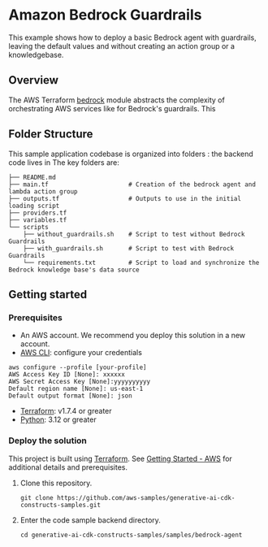 # Amazon Bedrock Guardrails

This example shows how to deploy a basic Bedrock agent with guardrails, leaving the default values and without creating an action group or a knowledgebase.

## Overview

The AWS Terraform [bedrock](https://registry.terraform.io/modules/aws-ia/bedrock/aws/latest) module
abstracts the complexity of orchestrating AWS services like for Bedrock's guardrails. This 

## Folder Structure

This sample application codebase is organized into folders : the backend code lives in
The key folders are:

```tree
├── README.md
├── main.tf                      # Creation of the bedrock agent and lambda action group
├── outputs.tf                   # Outputs to use in the initial loading script
├── providers.tf
├── variables.tf
└── scripts
    ├── without_guardrails.sh    # Script to test without Bedrock Guardrails
    ├── with_guardrails.sh       # Script to test with Bedrock Guardrails
    └── requirements.txt         # Script to load and synchronize the Bedrock knowledge base's data source
```

## Getting started

### Prerequisites

- An AWS account. We recommend you deploy this solution in a new account.
- [AWS CLI](https://aws.amazon.com/cli/): configure your credentials

```shell
aws configure --profile [your-profile] 
AWS Access Key ID [None]: xxxxxx
AWS Secret Access Key [None]:yyyyyyyyyy
Default region name [None]: us-east-1 
Default output format [None]: json
```

- [Terraform](https://developer.hashicorp.com/terraform/tutorials/aws-get-started/install-cli): v1.7.4 or greater
- [Python](https://www.python.org/downloads/): 3.12 or greater

### Deploy the solution

This project is built using [Terraform](https://www.terraform.io/). See [Getting Started - AWS](https://developer.hashicorp.com/terraform/tutorials/aws-get-started) for additional details and prerequisites.

1. Clone this repository.
    ```shell
    git clone https://github.com/aws-samples/generative-ai-cdk-constructs-samples.git
    ```

2. Enter the code sample backend directory.
    ```shell
    cd generative-ai-cdk-constructs-samples/samples/bedrock-agent
    ```
